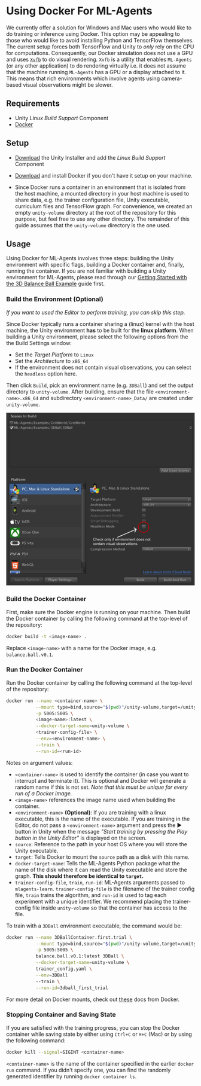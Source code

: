 # Using Docker For ML-Agents

We currently offer a solution for Windows and Mac users who would like to do
training or inference using Docker. This option may be appealing to those who
would like to avoid installing Python and TensorFlow themselves. The current
setup forces both TensorFlow and Unity to _only_ rely on the CPU for
computations. Consequently, our Docker simulation does not use a GPU and uses
[`Xvfb`](https://en.wikipedia.org/wiki/Xvfb) to do visual rendering. `Xvfb` is a
utility that enables `ML-Agents` (or any other application) to do rendering
virtually i.e. it does not assume that the machine running `ML-Agents` has a GPU
or a display attached to it. This means that rich environments which involve
agents using camera-based visual observations might be slower.

## Requirements

- Unity _Linux Build Support_ Component
- [Docker](https://www.docker.com)

## Setup

- [Download](https://unity3d.com/get-unity/download) the Unity Installer and add
  the _Linux Build Support_ Component

- [Download](https://www.docker.com/community-edition#/download) and install
  Docker if you don't have it setup on your machine.

- Since Docker runs a container in an environment that is isolated from the host
  machine, a mounted directory in your host machine is used to share data, e.g.
  the trainer configuration file, Unity executable, curriculum files and
  TensorFlow graph. For convenience, we created an empty `unity-volume`
  directory at the root of the repository for this purpose, but feel free to use
  any other directory. The remainder of this guide assumes that the
  `unity-volume` directory is the one used.

## Usage

Using Docker for ML-Agents involves three steps: building the Unity environment
with specific flags, building a Docker container and, finally, running the
container. If you are not familiar with building a Unity environment for
ML-Agents, please read through our [Getting Started with the 3D Balance Ball
Example](Getting-Started-with-Balance-Ball.md) guide first.

### Build the Environment (Optional)

_If you want to used the Editor to perform training, you can skip this step._

Since Docker typically runs a container sharing a (linux) kernel with the host
machine, the Unity environment **has** to be built for the **linux platform**.
When building a Unity environment, please select the following options from the
the Build Settings window:

- Set the _Target Platform_ to `Linux`
- Set the _Architecture_ to `x86_64`
- If the environment does not contain visual observations, you can select the
  `headless` option here.

Then click `Build`, pick an environment name (e.g. `3DBall`) and set the output
directory to `unity-volume`. After building, ensure that the file
`<environment-name>.x86_64` and subdirectory `<environment-name>_Data/` are
created under `unity-volume`.

![Build Settings For Docker](images/docker_build_settings.png)

### Build the Docker Container

First, make sure the Docker engine is running on your machine. Then build the
Docker container by calling the following command at the top-level of the
repository:

```sh
docker build -t <image-name> .
```

Replace `<image-name>` with a name for the Docker image, e.g.
`balance.ball.v0.1`.

### Run the Docker Container

Run the Docker container by calling the following command at the top-level of
the repository:

```sh
docker run --name <container-name> \
           --mount type=bind,source="$(pwd)"/unity-volume,target=/unity-volume \
           -p 5005:5005 \
           <image-name>:latest \
           --docker-target-name=unity-volume \
           <trainer-config-file> \
           --env=<environment-name> \
           --train \
           --run-id=<run-id>
```

Notes on argument values:

- `<container-name>` is used to identify the container (in case you want to
  interrupt and terminate it). This is optional and Docker will generate a
  random name if this is not set. _Note that this must be unique for every run
  of a Docker image._
- `<image-name>` references the image name used when building the container.
- `<environment-name>` __(Optional)__: If you are training with a linux
  executable, this is the name of the executable. If you are training in the
  Editor, do not pass a `<environment-name>` argument and press the
  :arrow_forward: button in Unity when the message _"Start training by pressing
  the Play button in the Unity Editor"_ is displayed on the screen.
- `source`: Reference to the path in your host OS where you will store the Unity
  executable.
- `target`: Tells Docker to mount the `source` path as a disk with this name.
- `docker-target-name`: Tells the ML-Agents Python package what the name of the
  disk where it can read the Unity executable and store the graph. **This should
  therefore be identical to `target`.**
- `trainer-config-file`, `train`, `run-id`: ML-Agents arguments passed to
  `mlagents-learn`. `trainer-config-file` is the filename of the trainer config
  file, `train` trains the algorithm, and `run-id` is used to tag each
  experiment with a unique identifier. We recommend placing the trainer-config
  file inside `unity-volume` so that the container has access to the file.

To train with a `3DBall` environment executable, the command would be:

```sh
docker run --name 3DBallContainer.first.trial \
           --mount type=bind,source="$(pwd)"/unity-volume,target=/unity-volume \
           -p 5005:5005 \
           balance.ball.v0.1:latest 3DBall \
           --docker-target-name=unity-volume \
           trainer_config.yaml \
           --env=3DBall
           --train \
           --run-id=3dball_first_trial
```

For more detail on Docker mounts, check out
[these](https://docs.docker.com/storage/bind-mounts/) docs from Docker.

### Stopping Container and Saving State

If you are satisfied with the training progress, you can stop the Docker
container while saving state by either using `Ctrl+C` or `⌘+C` (Mac) or by using
the following command:

```sh
docker kill --signal=SIGINT <container-name>
```

`<container-name>` is the name of the container specified in the earlier `docker
run` command. If you didn't specify one, you can find the randomly generated
identifier by running `docker container ls`.
